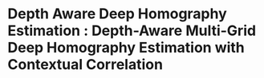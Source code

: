 # Depth Aware Deep Homography Estimation : Depth-Aware Multi-Grid Deep Homography Estimation with Contextual Correlation
